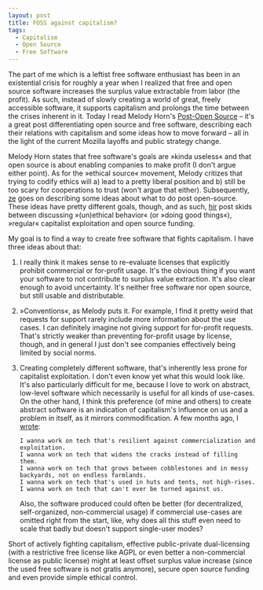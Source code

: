 ```yaml
---
layout: post
title: FOSS against capitalism?
tags:
  - Capitalism
  - Open Source
  - Free Software
---
```


The part of me which is a leftist free software enthusiast has been in an existential crisis for roughly a year when I realized that free and open source software increases the surplus value extractable from labor (the profit). As such, instead of slowly creating a world of great, freely accessible software, it supports capitalism and prolongs the time between the crises inherent in it.
<time datetime="2020-08-14">Today</time> I read Melody Horn's [Post-Open Source](https://www.boringcactus.com/2020/08/13/post-open-source.html) – it's a great post differentiating open source and free software, describing each their relations with capitalism and some ideas how to move forward – all in the light of the current Mozilla layoffs and public strategy change.

Melody Horn states that free software's goals are »kinda useless« and that open source is about enabling companies to make profit (I don't argue either point). As for the »ethical source« movement, Melody critizes that trying to codify ethics will a) lead to a pretty liberal position and b) still be too scary for cooperations to trust (won't argue that either). Subsequently, [ze](https://pronoun.is/ze/hir?or=it&or=she) goes on describing some ideas about what to do post open-source. These ideas have pretty different goals, though, and as such, [hir](https://pronoun.is/ze/hir?or=it&or=she) post skids between discussing »(un)ethical behavior« (or »doing good things«), »regular« capitalist exploitation and open source funding.

My goal is to find a way to create free software that fights capitalism. I have three ideas about that:

1. I really think it makes sense to re-evaluate licenses that explicitly prohibit commercial or for-profit usage. It's the obvious thing if you want your software to not contribute to surplus value extraction. It's also clear enough to avoid uncertainty. It's neither free software nor open source, but still usable and distributable.
2. »Conventions«, as Melody puts it. For example, I find it pretty weird that requests for support rarely include more information about the use cases. I can definitely imagine not giving support for for-profit requests. That's strictly weaker than preventing for-profit usage by license, though, and in general I just don't see companies effectively being limited by social norms.
3. Creating completely different software, that's inherently less prone for capitalist exploitation.
    I don't even know yet what this would look like.
    It's also particularly difficult for me, because I love to work on abstract, low-level software which necessarily is useful for all kinds of use-cases.
    On the other hand, I think this preference (of mine and others) to create abstract software is an indication of capitalism's influence on us and a problem in itself, as it mirrors commodification.
    <time datetime=2020-04-20>A few months ago</time>, I <a href=https://mastodon.social/@adrianheine/104032674197409331>wrote</a>:

    ```
    I wanna work on tech that's resilient against commercialization and exploitation.
    I wanna work on tech that widens the cracks instead of filling them.
    I wanna work on tech that grows between cobblestones and in messy backyards, not on endless farmlands.
    I wanna work on tech that's used in huts and tents, not high-rises.
    I wanna work on tech that can't ever be turned against us.
    ```

    Also, the software produced could often be better (for decentralized, self-organized, non-commercial usage) if commercial use-cases are omitted right from the start, like, why does all this stuff even need to scale that badly but doesn't support single-user modes?

Short of actively fighting capitalism, effective public-private dual-licensing (with a restrictive free license like AGPL or even better a non-commercial license as public license) might at least offset surplus value increase (since the used free software is not gratis anymore), secure open source funding and even provide simple ethical control.
